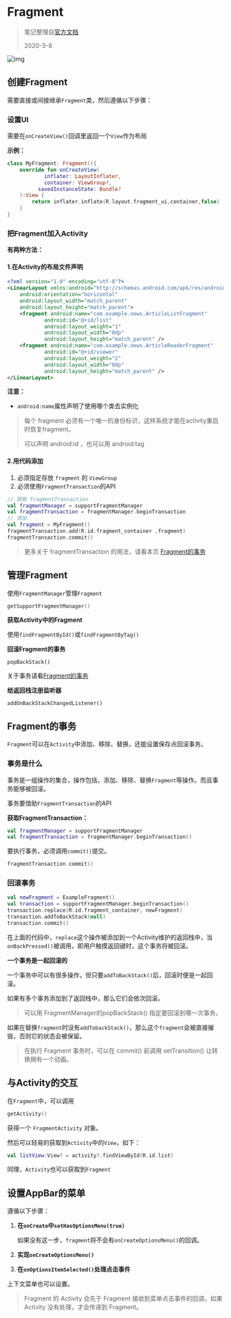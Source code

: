 # Fragment

> 笔记整理自[官方文档](https://developer.android.com/guide/components/fragments)
>
> 2020-3-8

![img](https://developer.android.com/images/fragment_lifecycle.png)



## 创建Fragment

需要直接或间接继承`Fragment`类，然后遵循以下步骤：

### 设置UI

需要在`onCreateView()`回调里返回一个`View`作为布局

**示例：**

```kotlin
class MyFragment: Fragment(){
    override fun onCreateView(
    		inflater: LayoutInflater,
    		container: ViewGroup?,
          savedInstanceState: Bundle?
    ):View {
        return inflater.inflate(R.layout.fragment_ui,container,false)
    }
}
```

### 把Fragment加入Activity

**有两种方法：**

#### 1.在Activity的布局文件声明

```xml
<?xml version="1.0" encoding="utf-8"?>
<LinearLayout xmlns:android="http://schemas.android.com/apk/res/android"
    android:orientation="horizontal"
    android:layout_width="match_parent"
    android:layout_height="match_parent">
    <fragment android:name="com.example.news.ArticleListFragment"
            android:id="@+id/list"
            android:layout_weight="1"
            android:layout_width="0dp"
            android:layout_height="match_parent" />
    <fragment android:name="com.example.news.ArticleReaderFragment"
            android:id="@+id/viewer"
            android:layout_weight="2"
            android:layout_width="0dp"
            android:layout_height="match_parent" />
</LinearLayout>
```

**注意：**

* `android:name`属性声明了使用哪个类去实例化

> 每个 fragment 必须有一个唯一的身份标识，这样系统才能在activity重启时恢复fragment。
>
> 可以声明 android:id ，也可以用 android:tag



#### 2.用代码添加

1. 必须指定存放 `fragment` 的 `ViewGroup`
2. 必须使用`FragmentTransaction`的API

```kotlin
// 获取 fragmentTransaction
val fragmentManager = supportFragmentManager
val fragmentTransaction = fragmentManager.beginTransaction
// 添加
val fragment = MyFragment()
fragmentTransaction.add(R.id.fragment_container ,fragment)
fragmentTransaction.commit()
```

> 更多关于 fragmentTransaction 的用法，请看本页 [Fragment的事务](#Fragment的事务)



## 管理Fragment

使用`FragmentManager`管理`Fragment`

```kotlin
getSupportFragmentManager()
```

**获取Activity中的Fragment**

使用`findFragmentById()`或`findFragmentByTag()`

**回滚Fragment的事务**

`popBackStack()`

关于事务请看[Fragment的事务](#Fragment的事务)

**给返回栈注册监听器**

`addOnBackStackChangedListener()`



## Fragment的事务

`Fragment`可以在`Activity`中添加、移除、替换，还能设置保存点回滚事务。



### 事务是什么

事务是一组操作的集合，操作包括，添加、移除、替换`Fragment`等操作。而且事务能够被回滚。

事务要借助`FragmentTransaction`的API

**获取FragmentTransaction：**

```kotlin
val fragmentManager = supportFragmentManager
val fragmentTransaction = fragmentManager.beginTransaction()
```

要执行事务，必须调用`commit()`提交。

```kotlin
fragmentTransaction.commit()
```



### 回滚事务

```kotlin
val newFragment = ExampleFragment()
val transaction = supportFragmentManager.beginTransaction()
transaction.replace(R.id.fragment_container, newFragment)
transaction.addToBackStack(null)
transaction.commit()
```

在上面的代码中，`replace`这个操作被添加到一个Activity维护的返回栈中，当`onBackPressed()`被调用，即用户触摸返回键时，这个事务将被回滚。

**一个事务是一起回滚的**

一个事务中可以有很多操作，但只要`addToBackStack()`后，回滚时便是一起回滚。

如果有多个事务添加到了返回栈中，那么它们会依次回滚。

> 可以用 FragmentManager的popBackStack() 指定要回滚到哪一次事务。

如果在替换`fragment`时没有`addTobackStack()`，那么这个`fragment`会被直接摧毁，否则它的状态会被保留。

> 在执行 Fragment 事务时，可以在 commit() 前调用 setTransition() 让转换拥有一个动画。



## 与Activity的交互

在`Fragment`中，可以调用

```kotlin
getActivity()
```

获得一个 `FragmentActivity` 对象。

然后可以轻易的获取到`Activity`中的`View`，如下：

```kotlin
val listView:View? = activity?.findViewById(R.id.list)
```

同理，`Activity`也可以获取到`Fragment`



## 设置AppBar的菜单

遵循以下步骤：

1. **在`onCreate`中`setHasOptionsMenu(true)`**

   如果没有这一步，`fragment`将不会有`onCreateOptionsMenu()`的回调。

2. **实现`onCreateOptionsMenu()`**

3. **在`onOptionsItemSelected()`处理点击事件**

上下文菜单也可以设置。

> Fragment 的 Activity 会先于 Fragment 接收到菜单点击事件的回调，如果 Activity 没有处理，才会传递到 Fragment。

